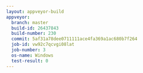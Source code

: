 ```yaml
---
layout: appveyor-build
appveyor:
  branch: master
  build-id: 26437843
  build-number: 230
  commit: 5af31a78dee0711111ace4fa369a1ac680b7f264
  job-id: vw92c7qcvgi08lat
  job-number: 3
  os-name: Windows
  test-result: 0
---
```

